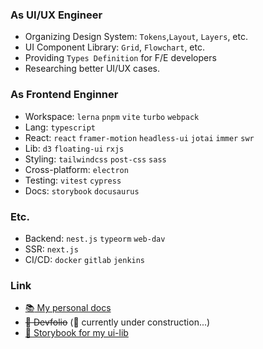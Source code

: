 ### As UI/UX Engineer
- Organizing Design System: `Tokens`,`Layout`, `Layers`, etc.
- UI Component Library: `Grid`, `Flowchart`, etc.
- Providing `Types Definition` for F/E developers
- Researching better UI/UX cases.

### As Frontend Enginner
- Workspace: `lerna` `pnpm` `vite` `turbo` `webpack`
- Lang: `typescript`
- React: `react` `framer-motion` `headless-ui` `jotai` `immer` `swr`
- Lib: `d3` `floating-ui` `rxjs`
- Styling: `tailwindcss` `post-css` `sass`
- Cross-platform: `electron`
- Testing: `vitest` `cypress`
- Docs: `storybook` `docusaurus`

### Etc.
- Backend: `nest.js` `typeorm` `web-dav`
- SSR: `next.js`
- CI/CD: `docker` `gitlab` `jenkins`

### Link
- [:books: My personal docs](https://lee-gyu.github.io/)
- ~~:blue_book: Devfolio~~ (:construction: currently under construction...)
- [:closed_book: Storybook for my ui-lib](https://lee-gyu.github.io/storybook/)
